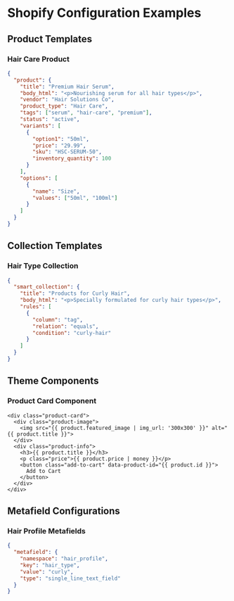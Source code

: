 # Shopify Configuration Examples

## Product Templates

### Hair Care Product
```json
{
  "product": {
    "title": "Premium Hair Serum",
    "body_html": "<p>Nourishing serum for all hair types</p>",
    "vendor": "Hair Solutions Co",
    "product_type": "Hair Care",
    "tags": ["serum", "hair-care", "premium"],
    "status": "active",
    "variants": [
      {
        "option1": "50ml",
        "price": "29.99",
        "sku": "HSC-SERUM-50",
        "inventory_quantity": 100
      }
    ],
    "options": [
      {
        "name": "Size",
        "values": ["50ml", "100ml"]
      }
    ]
  }
}
```

## Collection Templates

### Hair Type Collection
```json
{
  "smart_collection": {
    "title": "Products for Curly Hair",
    "body_html": "<p>Specially formulated for curly hair types</p>",
    "rules": [
      {
        "column": "tag",
        "relation": "equals",
        "condition": "curly-hair"
      }
    ]
  }
}
```

## Theme Components

### Product Card Component
```liquid
<div class="product-card">
  <div class="product-image">
    <img src="{{ product.featured_image | img_url: '300x300' }}" alt="{{ product.title }}">
  </div>
  <div class="product-info">
    <h3>{{ product.title }}</h3>
    <p class="price">{{ product.price | money }}</p>
    <button class="add-to-cart" data-product-id="{{ product.id }}">
      Add to Cart
    </button>
  </div>
</div>
```

## Metafield Configurations

### Hair Profile Metafields
```json
{
  "metafield": {
    "namespace": "hair_profile",
    "key": "hair_type",
    "value": "curly",
    "type": "single_line_text_field"
  }
}
```
